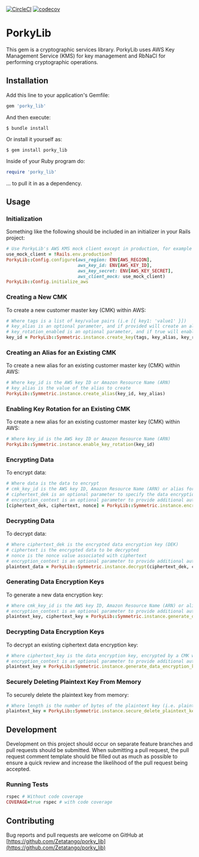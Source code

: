 [![CircleCI](https://circleci.com/gh/Zetatango/porky_lib.svg?style=svg&circle-token=f1a41896097b814585e5042a8e38425b4d1cdc0b)](https://circleci.com/gh/Zetatango/porky_lib) [![codecov](https://codecov.io/gh/Zetatango/porky_lib/branch/master/graph/badge.svg?token=WxED9350q4)](https://codecov.io/gh/Zetatango/porky_lib)

# PorkyLib

This gem is a cryptographic services library. PorkyLib uses AWS Key Management Service (KMS) for key management and RbNaCl for
performing cryptographic operations.

## Installation

Add this line to your application's Gemfile:

```ruby
gem 'porky_lib'
```

And then execute:

    $ bundle install

Or install it yourself as:

    $ gem install porky_lib
    
Inside of your Ruby program do:

```ruby
require 'porky_lib'
```
... to pull it in as a dependency.

## Usage

### Initialization
Something like the following should be included in an initializer in your Rails project:
```ruby
# Use PorkyLib's AWS KMS mock client except in production, for example
use_mock_client = !Rails.env.production?
PorkyLib::Config.configure(aws_region: ENV[AWS_REGION],
                           aws_key_id: ENV[AWS_KEY_ID],
                           aws_key_secret: ENV[AWS_KEY_SECRET],
                           aws_client_mock: use_mock_client)
PorkyLib::Config.initialize_aws
```

### Creating a New CMK
To create a new customer master key (CMK) within AWS:
```ruby
# Where tags is a list of key/value pairs (i.e [{ key1: 'value1' }])
# key_alias is an optional parameter, and if provided will create an alias with the provided value for the newly created key
# key_rotation_enabled is an optional parameter, and if true will enable automatic key rotation for the new created key. Default is true.
key_id = PorkyLib::Symmetric.instance.create_key(tags, key_alias, key_rotation_enabled)
```

### Creating an Alias for an Existing CMK
To create a new alias for an existing customer master key (CMK) within AWS:
```ruby
# Where key_id is the AWS key ID or Amazon Resource Name (ARN)
# key_alias is the value of the alias to create
PorkyLib::Symmetric.instance.create_alias(key_id, key_alias)
```

### Enabling Key Rotation for an Existing CMK
To create a new alias for an existing customer master key (CMK) within AWS:
```ruby
# Where key_id is the AWS key ID or Amazon Resource Name (ARN)
PorkyLib::Symmetric.instance.enable_key_rotation(key_id)
```

### Encrypting Data
To encrypt data:
```ruby
# Where data is the data to encrypt
# cmk_key_id is the AWS key ID, Amazon Resource Name (ARN) or alias for the CMK to use to generate the data encryption key (DEK)
# ciphertext_dek is an optional parameter to specify the data encryption key to use to encrypt the data. If not provided, a new data encryption key will be generated. Default is nil.
# encryption_context is an optional parameter to provide additional authentication data for encrypting the DEK. Default is nil.
[ciphertext_dek, ciphertext, nonce] = PorkyLib::Symmetric.instance.encrypt(data, cmk_key_id, ciphertext_dek, encryption_context)
```

### Decrypting Data
To decrypt data:
```ruby
# Where ciphertext_dek is the encrypted data encryption key (DEK)
# ciphertext is the encrypted data to be decrypted
# nonce is the nonce value associated with ciphertext
# encryption_context is an optional parameter to provide additional authentication data for decrypting the DEK. Default is nil. Note, this must match the value that was used to encrypt.
plaintext_data = PorkyLib::Symmetric.instance.decrypt(ciphertext_dek, ciphertext, nonce, encryption_context)
```

### Generating Data Encryption Keys
To generate a new data encryption key:
```ruby
# Where cmk_key_id is the AWS key ID, Amazon Resource Name (ARN) or alias for the CMK to use to generate the data encryption key (DEK)
# encryption_context is an optional parameter to provide additional authentication data for encrypting the DEK. Default is nil.
plaintext_key, ciphertext_key = PorkyLib::Symmetric.instance.generate_data_encryption_key(cmk_key_id, encryption_context)
```

### Decrypting Data Encryption Keys
To decrypt an existing ciphertext data encryption key:
```ruby
# Where ciphertext_key is the data encryption key, encrypted by a CMK within your AWS environment.
# encryption_context is an optional parameter to provide additional authentication data for encrypting the DEK. Default is nil.
plaintext_key = PorkyLib::Symmetric.instance.generate_data_encryption_key(ciphertext_key, encryption_context)
```

### Securely Deleting Plaintext Key From Memory
To securely delete the plaintext key from memory:
```ruby
# Where length is the number of bytes of the plaintext key (i.e. plaintext_key.bytesize)
plaintext_key = PorkyLib::Symmetric.instance.secure_delete_plaintext_key(plaintext_key.bytesize) 
```

## Development

Development on this project should occur on separate feature branches and pull requests should be submitted. When submitting a
pull request, the pull request comment template should be filled out as much as possible to ensure a quick review and increase
the likelihood of the pull request being accepted.

### Running Tests

```ruby
rspec # Without code coverage
COVERAGE=true rspec # with code coverage
```

## Contributing

Bug reports and pull requests are welcome on GitHub at [https://github.com/Zetatango/porky_lib](https://github.com/Zetatango/porky_lib)
